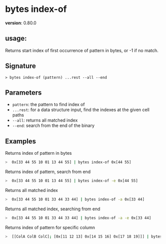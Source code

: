 # bytes index-of

**version**: 0.80.0

## **usage**:

Returns start index of first occurrence of pattern in bytes, or -1 if no match.

## Signature

`> bytes index-of (pattern) ...rest --all --end`

## Parameters

- `pattern`: the pattern to find index of
- `...rest`: for a data structure input, find the indexes at the given cell paths
- `--all`: returns all matched index
- `--end`: search from the end of the binary

## Examples

Returns index of pattern in bytes

```bash
>  0x[33 44 55 10 01 13 44 55] | bytes index-of 0x[44 55]
```

Returns index of pattern, search from end

```bash
>  0x[33 44 55 10 01 13 44 55] | bytes index-of -e 0x[44 55]
```

Returns all matched index

```bash
>  0x[33 44 55 10 01 33 44 33 44] | bytes index-of -a 0x[33 44]
```

Returns all matched index, searching from end

```bash
>  0x[33 44 55 10 01 33 44 33 44] | bytes index-of -a -e 0x[33 44]
```

Returns index of pattern for specific column

```bash
>  [[ColA ColB ColC]; [0x[11 12 13] 0x[14 15 16] 0x[17 18 19]]] | bytes index-of 0x[11] ColA ColC
```
